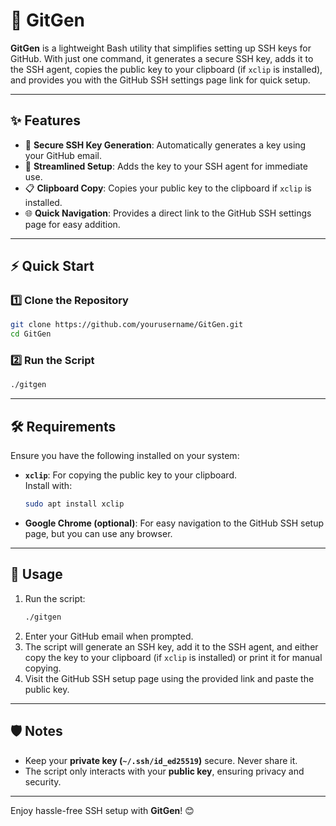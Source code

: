 # 🚀 GitGen

**GitGen** is a lightweight Bash utility that simplifies setting up SSH keys for GitHub. With just one command, it generates a secure SSH key, adds it to the SSH agent, copies the public key to your clipboard (if `xclip` is installed), and provides you with the GitHub SSH settings page link for quick setup.

---

## ✨ Features
- 🔐 **Secure SSH Key Generation**: Automatically generates a key using your GitHub email.
- 🚀 **Streamlined Setup**: Adds the key to your SSH agent for immediate use.
- 📋 **Clipboard Copy**: Copies your public key to the clipboard if `xclip` is installed.
- 🌐 **Quick Navigation**: Provides a direct link to the GitHub SSH settings page for easy addition.

---

## ⚡ Quick Start

### 1️⃣ Clone the Repository
```bash
git clone https://github.com/yourusername/GitGen.git
cd GitGen
```

### 2️⃣ Run the Script
```bash
./gitgen
```

---

## 🛠 Requirements
Ensure you have the following installed on your system:
- **`xclip`**: For copying the public key to your clipboard.  
  Install with:
  ```bash
  sudo apt install xclip
  ```
- **Google Chrome (optional)**: For easy navigation to the GitHub SSH setup page, but you can use any browser.

---

## 📖 Usage
1. Run the script:
   ```bash
   ./gitgen
   ```
2. Enter your GitHub email when prompted.
3. The script will generate an SSH key, add it to the SSH agent, and either copy the key to your clipboard (if `xclip` is installed) or print it for manual copying.
4. Visit the GitHub SSH setup page using the provided link and paste the public key.

---

## 🛡 Notes
- Keep your **private key (`~/.ssh/id_ed25519`)** secure. Never share it.
- The script only interacts with your **public key**, ensuring privacy and security.

---

Enjoy hassle-free SSH setup with **GitGen**! 😊
